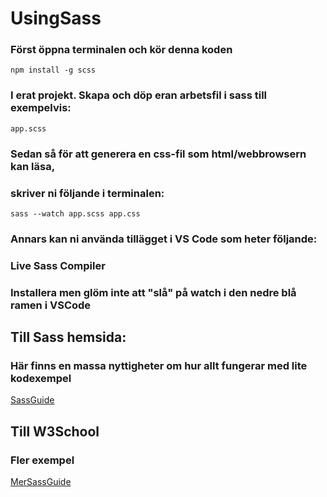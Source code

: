 # UsingSass


### Först öppna terminalen och kör denna koden

`npm install -g scss`

### I erat projekt. Skapa och döp eran arbetsfil i sass till exempelvis:

`app.scss`

### Sedan så för att generera en css-fil som html/webbrowsern kan läsa,
### skriver ni följande i terminalen:

`sass --watch app.scss app.css`

### Annars kan ni använda tillägget i VS Code som heter följande:
### Live Sass Compiler
### Installera men glöm inte att "slå" på watch i den nedre blå ramen i VSCode

## Till Sass hemsida: 
### Här finns en massa nyttigheter om hur allt fungerar med lite kodexempel

[SassGuide](https://sass-lang.com/guide/#preprocessing)

## Till W3School
### Fler exempel

[MerSassGuide](https://www.w3schools.com/sass/default.php)


